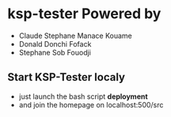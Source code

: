 # ksp-tester Powered by

* Claude Stephane Manace Kouame
* Donald Donchi Fofack
* Stephane Sob Fouodji

## Start KSP-Tester localy
- just launch the bash script **deployment**
- and join the homepage on localhost:500/src
